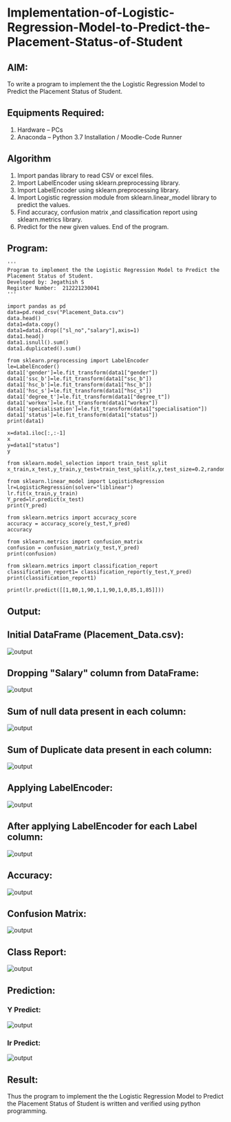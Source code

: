 # Implementation-of-Logistic-Regression-Model-to-Predict-the-Placement-Status-of-Student

## AIM:
To write a program to implement the the Logistic Regression Model to Predict the Placement Status of Student.

## Equipments Required:
1. Hardware – PCs
2. Anaconda – Python 3.7 Installation / Moodle-Code Runner

## Algorithm
1. Import pandas library to read CSV or excel files.
2. Import LabelEncoder using sklearn.preprocessing library.
3. Import LabelEncoder using sklearn.preprocessing library.
4. Import Logistic regression module from sklearn.linear_model library to predict the values.
5. Find accuracy, confusion matrix ,and classification report using sklearn.metrics library.
6. Predict for the new given values. End of the program.

## Program:
```
'''
Program to implement the the Logistic Regression Model to Predict the Placement Status of Student.
Developed by: Jegathish S
Register Number:  212221230041
'''

import pandas as pd
data=pd.read_csv("Placement_Data.csv")
data.head()
data1=data.copy()
data1=data1.drop(["sl_no","salary"],axis=1)
data1.head()
data1.isnull().sum()
data1.duplicated().sum()

from sklearn.preprocessing import LabelEncoder
le=LabelEncoder()
data1['gender']=le.fit_transform(data1["gender"])
data1['ssc_b']=le.fit_transform(data1["ssc_b"])
data1['hsc_b']=le.fit_transform(data1["hsc_b"])
data1['hsc_s']=le.fit_transform(data1["hsc_s"])
data1['degree_t']=le.fit_transform(data1["degree_t"])
data1['workex']=le.fit_transform(data1["workex"])
data1['specialisation']=le.fit_transform(data1["specialisation"])
data1['status']=le.fit_transform(data1["status"])
print(data1)

x=data1.iloc[:,:-1]
x
y=data1["status"]
y

from sklearn.model_selection import train_test_split
x_train,x_test,y_train,y_test=train_test_split(x,y,test_size=0.2,random_state=0)

from sklearn.linear_model import LogisticRegression
lr=LogisticRegression(solver="liblinear")
lr.fit(x_train,y_train)
Y_pred=lr.predict(x_test)
print(Y_pred)

from sklearn.metrics import accuracy_score
accuracy = accuracy_score(y_test,Y_pred)
accuracy

from sklearn.metrics import confusion_matrix
confusion = confusion_matrix(y_test,Y_pred)
print(confusion)

from sklearn.metrics import classification_report
classification_report1= classification_report(y_test,Y_pred)
print(classification_report1)

print(lr.predict([[1,80,1,90,1,1,90,1,0,85,1,85]]))
```

## Output:
## Initial DataFrame (Placement_Data.csv):
![output](o1.png)
## Dropping "Salary" column from DataFrame:
![output](o7.png)
## Sum of null data present in each column:
![output](o2.png)
## Sum of Duplicate data present in each column:
![output](o8.png)
## Applying LabelEncoder:
![output](o9.png)
## After applying LabelEncoder for each Label column:
![output](o10.png)
## Accuracy:
![output](o3.png)
## Confusion Matrix:
![output](o4.png)
## Class Report:
![output](o5.png)
## Prediction:
### Y Predict:
![output](o11.png)
### lr Predict:
![output](o6.png)
## Result:
Thus the program to implement the the Logistic Regression Model to Predict the Placement Status of Student is written and verified using python programming.

